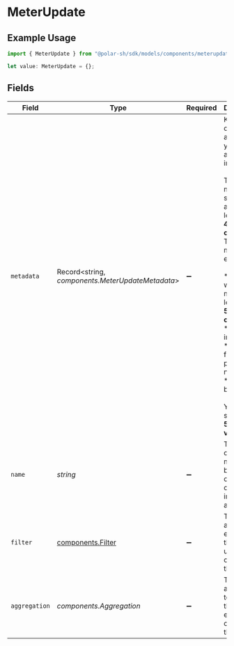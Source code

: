 # MeterUpdate

## Example Usage

```typescript
import { MeterUpdate } from "@polar-sh/sdk/models/components/meterupdate.js";

let value: MeterUpdate = {};
```

## Fields

| Field                                                                                                                                                                                                                                                                                                                  | Type                                                                                                                                                                                                                                                                                                                   | Required                                                                                                                                                                                                                                                                                                               | Description                                                                                                                                                                                                                                                                                                            |
| ---------------------------------------------------------------------------------------------------------------------------------------------------------------------------------------------------------------------------------------------------------------------------------------------------------------------- | ---------------------------------------------------------------------------------------------------------------------------------------------------------------------------------------------------------------------------------------------------------------------------------------------------------------------- | ---------------------------------------------------------------------------------------------------------------------------------------------------------------------------------------------------------------------------------------------------------------------------------------------------------------------- | ---------------------------------------------------------------------------------------------------------------------------------------------------------------------------------------------------------------------------------------------------------------------------------------------------------------------- |
| `metadata`                                                                                                                                                                                                                                                                                                             | Record<string, *components.MeterUpdateMetadata*>                                                                                                                                                                                                                                                                       | :heavy_minus_sign:                                                                                                                                                                                                                                                                                                     | Key-value object allowing you to store additional information.<br/><br/>The key must be a string with a maximum length of **40 characters**.<br/>The value must be either:<br/><br/>* A string with a maximum length of **500 characters**<br/>* An integer<br/>* A floating-point number<br/>* A boolean<br/><br/>You can store up to **50 key-value pairs**. |
| `name`                                                                                                                                                                                                                                                                                                                 | *string*                                                                                                                                                                                                                                                                                                               | :heavy_minus_sign:                                                                                                                                                                                                                                                                                                     | The name of the meter. Will be shown on customer's invoices and usage.                                                                                                                                                                                                                                                 |
| `filter`                                                                                                                                                                                                                                                                                                               | [components.Filter](../../models/components/filter.md)                                                                                                                                                                                                                                                                 | :heavy_minus_sign:                                                                                                                                                                                                                                                                                                     | The filter to apply on events that'll be used to calculate the meter.                                                                                                                                                                                                                                                  |
| `aggregation`                                                                                                                                                                                                                                                                                                          | *components.Aggregation*                                                                                                                                                                                                                                                                                               | :heavy_minus_sign:                                                                                                                                                                                                                                                                                                     | The aggregation to apply on the filtered events to calculate the meter.                                                                                                                                                                                                                                                |